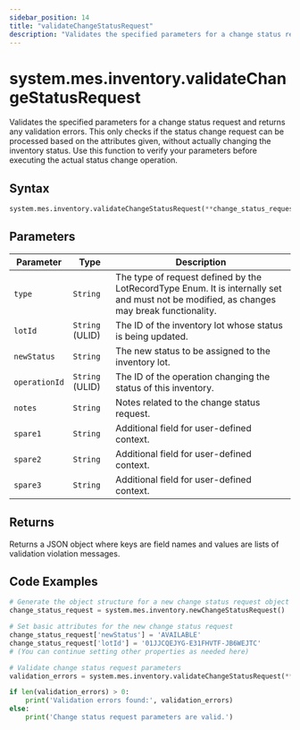 ```yaml
---
sidebar_position: 14
title: "validateChangeStatusRequest"
description: "Validates the specified parameters for a change status request and returns any validation errors."
---
```


# system.mes.inventory.validateChangeStatusRequest

Validates the specified parameters for a change status request and returns any validation errors. This only checks if the status change request can be processed based on the attributes given, without actually changing the inventory status. Use this function to verify your parameters before executing the actual status change operation.

## Syntax

```python
system.mes.inventory.validateChangeStatusRequest(**change_status_request)
```

## Parameters

| Parameter     | Type            | Description                                                                                                                               |
| ------------- | --------------- | ----------------------------------------------------------------------------------------------------------------------------------------- |
| `type`        | `String`        | The type of request defined by the LotRecordType Enum. It is internally set and must not be modified, as changes may break functionality. |
| `lotId`       | `String` (ULID) | The ID of the inventory lot whose status is being updated.                                                                                |
| `newStatus`   | `String`        | The new status to be assigned to the inventory lot.                                                                                       |
| `operationId` | `String` (ULID) | The ID of the operation changing the status of this inventory.                                                                            |
| `notes`       | `String`        | Notes related to the change status request.                                                                                               |
| `spare1`      | `String`        | Additional field for user-defined context.                                                                                                |
| `spare2`      | `String`        | Additional field for user-defined context.                                                                                                |
| `spare3`      | `String`        | Additional field for user-defined context.                                                                                                |

## Returns

Returns a JSON object where keys are field names and values are lists of validation violation messages.

## Code Examples

```python
# Generate the object structure for a new change status request object with no initial arguments
change_status_request = system.mes.inventory.newChangeStatusRequest()

# Set basic attributes for the new change status request
change_status_request['newStatus'] = 'AVAILABLE'
change_status_request['lotId'] = '01JJCQEJYG-E31FHVTF-JB6WEJTC'
# (You can continue setting other properties as needed here)

# Validate change status request parameters
validation_errors = system.mes.inventory.validateChangeStatusRequest(**change_status_request)

if len(validation_errors) > 0:
    print('Validation errors found:', validation_errors)
else:
    print('Change status request parameters are valid.')
```
